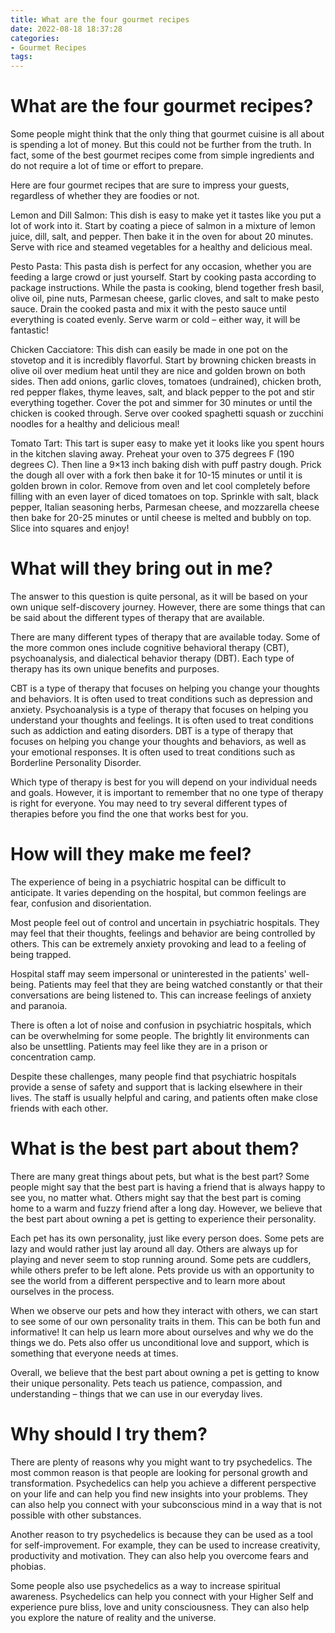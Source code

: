 ```yaml
---
title: What are the four gourmet recipes
date: 2022-08-18 18:37:28
categories:
- Gourmet Recipes
tags:
---
```



#  What are the four gourmet recipes?

Some people might think that the only thing that gourmet cuisine is all about is spending a lot of money. But this could not be further from the truth. In fact, some of the best gourmet recipes come from simple ingredients and do not require a lot of time or effort to prepare.

Here are four gourmet recipes that are sure to impress your guests, regardless of whether they are foodies or not.

Lemon and Dill Salmon: This dish is easy to make yet it tastes like you put a lot of work into it. Start by coating a piece of salmon in a mixture of lemon juice, dill, salt, and pepper. Then bake it in the oven for about 20 minutes. Serve with rice and steamed vegetables for a healthy and delicious meal.

Pesto Pasta: This pasta dish is perfect for any occasion, whether you are feeding a large crowd or just yourself. Start by cooking pasta according to package instructions. While the pasta is cooking, blend together fresh basil, olive oil, pine nuts, Parmesan cheese, garlic cloves, and salt to make pesto sauce. Drain the cooked pasta and mix it with the pesto sauce until everything is coated evenly. Serve warm or cold – either way, it will be fantastic!

Chicken Cacciatore: This dish can easily be made in one pot on the stovetop and it is incredibly flavorful. Start by browning chicken breasts in olive oil over medium heat until they are nice and golden brown on both sides. Then add onions, garlic cloves, tomatoes (undrained), chicken broth, red pepper flakes, thyme leaves, salt, and black pepper to the pot and stir everything together. Cover the pot and simmer for 30 minutes or until the chicken is cooked through. Serve over cooked spaghetti squash or zucchini noodles for a healthy and delicious meal!

Tomato Tart: This tart is super easy to make yet it looks like you spent hours in the kitchen slaving away. Preheat your oven to 375 degrees F (190 degrees C). Then line a 9×13 inch baking dish with puff pastry dough. Prick the dough all over with a fork then bake it for 10-15 minutes or until it is golden brown in color. Remove from oven and let cool completely before filling with an even layer of diced tomatoes on top. Sprinkle with salt, black pepper, Italian seasoning herbs, Parmesan cheese, and mozzarella cheese then bake for 20-25 minutes or until cheese is melted and bubbly on top. Slice into squares and enjoy!

#  What will they bring out in me?

The answer to this question is quite personal, as it will be based on your own unique self-discovery journey. However, there are some things that can be said about the different types of therapy that are available.

There are many different types of therapy that are available today. Some of the more common ones include cognitive behavioral therapy (CBT), psychoanalysis, and dialectical behavior therapy (DBT). Each type of therapy has its own unique benefits and purposes.

CBT is a type of therapy that focuses on helping you change your thoughts and behaviors. It is often used to treat conditions such as depression and anxiety. Psychoanalysis is a type of therapy that focuses on helping you understand your thoughts and feelings. It is often used to treat conditions such as addiction and eating disorders. DBT is a type of therapy that focuses on helping you change your thoughts and behaviors, as well as your emotional responses. It is often used to treat conditions such as Borderline Personality Disorder.

Which type of therapy is best for you will depend on your individual needs and goals. However, it is important to remember that no one type of therapy is right for everyone. You may need to try several different types of therapies before you find the one that works best for you.

#  How will they make me feel?

The experience of being in a psychiatric hospital can be difficult to anticipate. It varies depending on the hospital, but common feelings are fear, confusion and disorientation.

Most people feel out of control and uncertain in psychiatric hospitals. They may feel that their thoughts, feelings and behavior are being controlled by others. This can be extremely anxiety provoking and lead to a feeling of being trapped.

Hospital staff may seem impersonal or uninterested in the patients' well-being. Patients may feel that they are being watched constantly or that their conversations are being listened to. This can increase feelings of anxiety and paranoia.

There is often a lot of noise and confusion in psychiatric hospitals, which can be overwhelming for some people. The brightly lit environments can also be unsettling. Patients may feel like they are in a prison or concentration camp.

Despite these challenges, many people find that psychiatric hospitals provide a sense of safety and support that is lacking elsewhere in their lives. The staff is usually helpful and caring, and patients often make close friends with each other.

#  What is the best part about them?

There are many great things about pets, but what is the best part? Some people might say that the best part is having a friend that is always happy to see you, no matter what. Others might say that the best part is coming home to a warm and fuzzy friend after a long day. However, we believe that the best part about owning a pet is getting to experience their personality.

Each pet has its own personality, just like every person does. Some pets are lazy and would rather just lay around all day. Others are always up for playing and never seem to stop running around. Some pets are cuddlers, while others prefer to be left alone. Pets provide us with an opportunity to see the world from a different perspective and to learn more about ourselves in the process.

When we observe our pets and how they interact with others, we can start to see some of our own personality traits in them. This can be both fun and informative! It can help us learn more about ourselves and why we do the things we do. Pets also offer us unconditional love and support, which is something that everyone needs at times.

Overall, we believe that the best part about owning a pet is getting to know their unique personality. Pets teach us patience, compassion, and understanding – things that we can use in our everyday lives.

#  Why should I try them?

There are plenty of reasons why you might want to try psychedelics. The most common reason is that people are looking for personal growth and transformation. Psychedelics can help you achieve a different perspective on your life and can help you find new insights into your problems. They can also help you connect with your subconscious mind in a way that is not possible with other substances.

Another reason to try psychedelics is because they can be used as a tool for self-improvement. For example, they can be used to increase creativity, productivity and motivation. They can also help you overcome fears and phobias.

Some people also use psychedelics as a way to increase spiritual awareness. Psychedelics can help you connect with your Higher Self and experience pure bliss, love and unity consciousness. They can also help you explore the nature of reality and the universe.